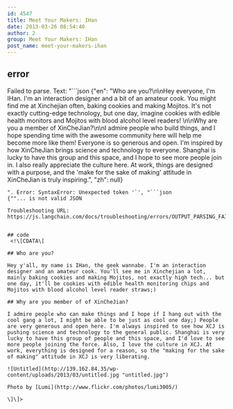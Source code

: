 ```yaml
---
id: 4547
title: Meet Your Makers: IHan
date: 2013-03-26 08:54:40
author: 2
group: Meet Your Makers: IHan
post_name: meet-your-makers-ihan
---
```


## error
Failed to parse. Text: "```json
{"en": "Who are you?\n\nHey everyone, I'm IHan.  I'm an interaction designer and a bit of an amateur cook. You might find me at Xinchejian often, baking cookies and making Mojitos.  It's not exactly cutting-edge technology, but one day, imagine cookies with edible health monitors and Mojitos with blood alcohol level readers! \n\nWhy are you a member of XinCheJian?\n\nI admire people who build things, and I hope spending time with the awesome community here will help me become more like them!  Everyone is so generous and open.  I'm inspired by how XinCheJian brings science and technology to everyone.  Shanghai is lucky to have this group and this space, and I hope to see more people join in. I also really appreciate the culture here. At work, things are designed with a purpose, and the 'make for the sake of making' attitude in XinCheJian is truly inspiring.", "zh": null}
```
". Error: SyntaxError: Unexpected token '`', "```json
{""... is not valid JSON

Troubleshooting URL: https://js.langchain.com/docs/troubleshooting/errors/OUTPUT_PARSING_FAILURE/


## code
 <!\[CDATA\[

## Who are you?

Hey y'all, my name is IHan, the geek wannabe. I'm an interaction designer and an amateur cook. You'll see me in Xinchejian a lot, mainly baking cookies and making Mojitos, not exactly high tech... but one day, it'll be cookies with edible health monitoring chips and Mojitos with blood alcohol level reader straws;)

## Why are you member of of XinCheJian?

I admire people who can make things and I hope if I hang out with the cool gang a lot, I might be able to be just as cool one day;) People are very generous and open here. I'm always inspired to see how XCJ is pushing science and technology to the general public. Shanghai is very lucky to have this group of people and this space, and I'd love to see more people joining the force. Also, I love the culture in XCJ. At work, everything is designed for a reason, so the "making for the sake of making" attitude in XCJ is very liberating.

![Untitled](http://139.162.84.35/wp-content/uploads/2013/03/untitled.jpg "untitled.jpg")

Photo by [Lumi](http://www.flickr.com/photos/lumi3005/)

\]\]> 
